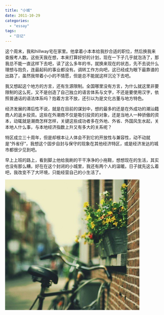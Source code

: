 ```yaml
---
title: "小城"
date: 2011-10-29
categories: 
  - "essay"
tags: 
  - "日记"
---
```


这个周末，我和hillway宅在家里。他拿着小本本给我抄合适的职位，然后换我来查报考人数。这些天我在想，本来打算好好的计划，现在一下子几乎就泡汤了，那我总不能一直这样下去吧，读了这么多年的书，就换来现在的状态，先不去说什么理想与抱负，连最起码的事业都没有。调转工作方向吧，这已经成为眼下最靠谱的出路了，虽然我带着小小的不情愿，但是总不能就这样沉沦下去吧。

我又想起这个地方的方言，还有生源限制。全国哪里没有方言，为什么就这里非要限制的这么死，又不是创造了自己独立的语言体系与文字，不还是要使用汉字，依照普通话的语法体系吗？抱着方言不放，还引以为是文化古董与地方特色。

经济发展的滞后性不说，就是在目前的谋划中，想的最多的还是在外成功的潮汕籍商人的返乡投资。这些在外潮商不仅是吸引投资的对象，还是当地人一种骄傲的资本，动辄就是潮商怎样怎样，关键这些成功者多在外地、外省、外国风生水起，关本地人什么事，与本地经济指数上升又有多大的关系呢？

特区成立三十周年，但是却根本让人体会不到它的开放性与兼容性，动不动就是“外省仔”，我想这个固步自封与保守的现象在其他经济特区，或是经济发达的城市都很少见到吧。

早上上班的路上，看到脚上他给我刷的干干净净的小拖鞋，想想现在的生活，其实也没有那么糟，好在在这个封闭的小城里，我还有两个人的温暖。日子就先这么着吧，我改变不了大环境，只能经营自己的小生活了。

![641167cfjw1dlv937uhx7j](images/6225212043_44a5809f1b_z.jpg)

